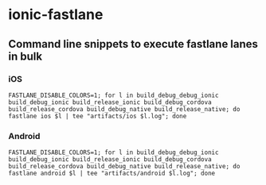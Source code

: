 # ionic-fastlane

## Command line snippets to execute fastlane lanes in bulk

### iOS

```
FASTLANE_DISABLE_COLORS=1; for l in build_debug_debug_ionic build_debug_ionic build_release_ionic build_debug_cordova build_release_cordova build_debug_native build_release_native; do fastlane ios $l | tee "artifacts/ios $l.log"; done
```

### Android

```
FASTLANE_DISABLE_COLORS=1; for l in build_debug_debug_ionic build_debug_ionic build_release_ionic build_debug_cordova build_release_cordova build_debug_native build_release_native; do fastlane android $l | tee "artifacts/android $l.log"; done
```
